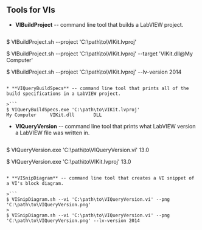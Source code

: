 Tools for VIs
-------------

* **VIBuildProject** -- command line tool that builds a LabVIEW project.

>```
$ VIBuildProject.sh --project 'C:\path\to\VIKit.lvproj'
>
$ VIBuildProject.sh --project 'C:\path\to\VIKit.lvproj' --target 'VIKit.dll@My Computer'
>
$ VIBuildProject.sh --project 'C:\path\to\VIKit.lvproj' --lv-version 2014
```

* **VIQueryBuildSpecs** -- command line tool that prints all of the build specifications in a LabVIEW project.

>```
$ VIQueryBuildSpecs.exe 'C:\path\to\VIKit.lvproj'
My Computer     VIKit.dll       DLL
```

* **VIQueryVersion** -- command line tool that prints what LabVIEW version a LabVIEW file was written in.

>```
$ VIQueryVersion.exe 'C:\path\to\VIQueryVersion.vi'
13.0
>
$ VIQueryVersion.exe 'C:\path\to\VIKit.lvproj'
13.0
```

* **VISnipDiagram** -- command line tool that creates a VI snippet of a VI's block diagram.

>```
$ VISnipDiagram.sh --vi 'C:\path\to\VIQueryVersion.vi' --png 'C:\path\to\VIQueryVersion.png'
>
$ VISnipDiagram.sh --vi 'C:\path\to\VIQueryVersion.vi' --png 'C:\path\to\VIQueryVersion.png' --lv-version 2014
```

